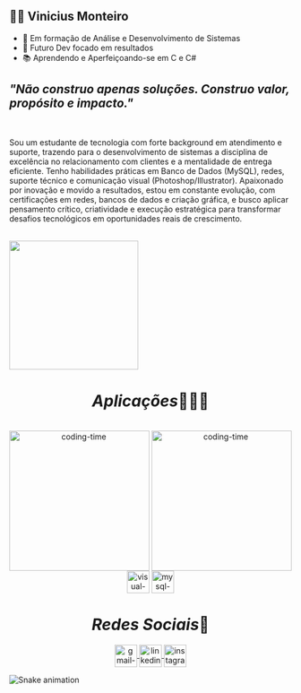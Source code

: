 ## 👨‍💻 Vinicius Monteiro</em>
 
 - 🚀 Em formação de Análise e Desenvolvimento de Sistemas
 - 🎯 Futuro Dev focado em resultados
 - 📚 Aprendendo e Aperfeiçoando-se em C e C#


## *"Não construo apenas soluções. Construo valor, propósito e impacto."*

<br> 

Sou um estudante de tecnologia com forte background em atendimento e suporte, trazendo para o desenvolvimento de sistemas a disciplina de excelência no relacionamento com clientes e a mentalidade de entrega eficiente. Tenho habilidades práticas em Banco de Dados (MySQL), redes, suporte técnico e comunicação visual (Photoshop/Illustrator).
Apaixonado por inovação e movido a resultados, estou em constante evolução, com certificações em redes, bancos de dados e criação gráfica, e busco aplicar pensamento crítico, criatividade e execução estratégica para transformar desafios tecnológicos em oportunidades reais de crescimento. 

<br>
 

<img height="230em" src="https://github-readme-stats.vercel.app/api?username=MonteiroVS&show_icons=true&theme=dracula"/>

<h1 align="center"><em>Aplicações</em>👨🏽‍💻</h1>
<div align="center"> 
<div style="display: inline_block"><br>
<img align="left" height="250" alt="coding-time" src="code.gif">
     <img align="center" height="250" alt="coding-time" src="code.gif">
     <img align="center" alt="visual-icon" height="40" width="40" src="https://img.icons8.com/color/512/c-programming.png">
     <img align="center" alt="mysql-icon"  height="40" width="40" src="https://images.ctfassets.net/o7xu9whrs0u9/3wmYS3g0nAFXJggA2aQskT/879edc25907953b6d1f30deb7e7f58f7/logo-mysql-mysql-logo-png-images-are-download-crazypng-21.png">
    </div>
      
   <h1 align="center"><em>Redes Sociais</em>📱</h1>
     <a href = "mailto: viniciusmonteiroform@gmail.com">
       <img align="center" alt="gmail-icon" height="40" width="40" src="https://img.icons8.com/fluent/512/gmail-new.png">
     </a>
     <a href = "https://www.linkedin.com/in/viniciusmonteiro3301/">
       <img align="center" alt="linkedin-icon" height="40" width="40" src="https://cdn-icons-png.flaticon.com/512/145/145807.png">
     </a>
     <a href = "https://www.instagram.com/vnsmtr/">
       <img align="center" alt="instagram-icon" height="40" width="40" src="https://upload.wikimedia.org/wikipedia/commons/thumb/a/a5/Instagram_icon.png/1200px-Instagram_icon.png">
     </a>
 </div>
 
 ![Snake animation](https://github.com/LuigiGF/LuigiGF/blob/output/github-contribution-grid-snake.svg)
